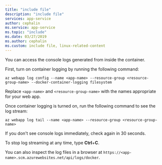 ```yaml
---
title: "include file"
description: "include file"
services: app-service
author: cephalin
ms.service: app-service
ms.topic: "include"
ms.date: 03/27/2019
ms.author: cephalin
ms.custom: include file, linux-related-content
---
```


You can access the console logs generated from inside the container.

First, turn on container logging by running the following command:

```azurecli-interactive
az webapp log config --name <app-name> --resource-group <resource-group-name> --docker-container-logging filesystem
```

Replace `<app-name>` and `<resource-group-name>` with the names appropriate for your web app.

Once container logging is turned on, run the following command to see the log stream:

```azurecli-interactive
az webapp log tail --name <app-name> --resource-group <resource-group-name>
```

If you don't see console logs immediately, check again in 30 seconds.

To stop log streaming at any time, type **Ctrl**+**C**.

You can also inspect the log files in a browser at `https://<app-name>.scm.azurewebsites.net/api/logs/docker`.
